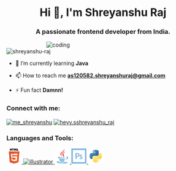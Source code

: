 <h1 align="center">Hi 👋, I'm Shreyanshu Raj</h1>
<h3 align="center">A passionate frontend developer from India.</h3>
<img align="right" alt="coding" width="400" src="https://media0.giphy.com/media/CuuSHzuc0O166MRfjt/giphy.gif?cid=ecf05e47siy6q66wjmcxroeb0oakorwhcjgt9yu1l0nm5zbv&ep=v1_gifs_search&rid=giphy.gif&ct=g">

<p align="left"> <img src="https://komarev.com/ghpvc/?username=shreyanshu-raj&label=Profile%20views&color=0e75b6&style=flat" alt="shreyanshu-raj" /> </p>

- 🌱 I’m currently learning **Java**

- 📫 How to reach me **as120582.shreyanshuraj@gmail.com**

- ⚡ Fun fact **Damnn!**

<h3 align="left">Connect with me:</h3>
<p align="left">
<a href="https://twitter.com/me_shreyanshu" target="blank"><img align="center" src="https://raw.githubusercontent.com/rahuldkjain/github-profile-readme-generator/master/src/images/icons/Social/twitter.svg" alt="me_shreyanshu" height="30" width="40" /></a>
<a href="https://instagram.com/heyy.sshreyanshu_raj" target="blank"><img align="center" src="https://raw.githubusercontent.com/rahuldkjain/github-profile-readme-generator/master/src/images/icons/Social/instagram.svg" alt="heyy.sshreyanshu_raj" height="30" width="40" /></a>
</p>

<h3 align="left">Languages and Tools:</h3>
<p align="left"> <a href="https://www.w3.org/html/" target="_blank" rel="noreferrer"> <img src="https://raw.githubusercontent.com/devicons/devicon/master/icons/html5/html5-original-wordmark.svg" alt="html5" width="40" height="40"/> </a> <a href="https://www.adobe.com/in/products/illustrator.html" target="_blank" rel="noreferrer"> <img src="https://www.vectorlogo.zone/logos/adobe_illustrator/adobe_illustrator-icon.svg" alt="illustrator" width="40" height="40"/> </a> <a href="https://www.java.com" target="_blank" rel="noreferrer"> <img src="https://raw.githubusercontent.com/devicons/devicon/master/icons/java/java-original.svg" alt="java" width="40" height="40"/> </a> <a href="https://www.photoshop.com/en" target="_blank" rel="noreferrer"> <img src="https://raw.githubusercontent.com/devicons/devicon/master/icons/photoshop/photoshop-line.svg" alt="photoshop" width="40" height="40"/> </a> <a href="https://www.python.org" target="_blank" rel="noreferrer"> <img src="https://raw.githubusercontent.com/devicons/devicon/master/icons/python/python-original.svg" alt="python" width="40" height="40"/> </a> </p>
